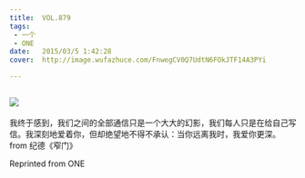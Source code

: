 ```yaml
---
title:	VOL.879
tags:
 - 一个
 - ONE
date:	2015/03/5 1:42:28
cover:	http://image.wufazhuce.com/FnwegCV0Q7UdtN6FOkJTF14A3PYi

---
```

![](http://image.wufazhuce.com/FnwegCV0Q7UdtN6FOkJTF14A3PYi)
---

我终于感到，我们之间的全部通信只是一个大大的幻影，我们每人只是在给自己写信。我深刻地爱着你，但却绝望地不得不承认：当你远离我时，我爱你更深。from 纪德《窄门》
 
Reprinted from ONE
